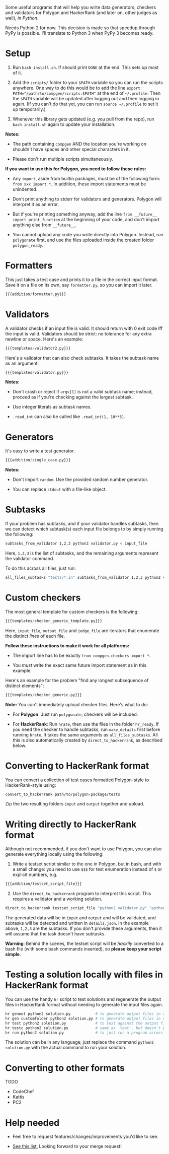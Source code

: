 Some useful programs that will help you write data generators, checkers and validators for Polygon and HackerRank (and later on, other judges as well), *in Python*.  

Needs Python 2 for now. This decision is made so that speedup through PyPy is possible. I'll translate to Python 3 when PyPy 3 becomes ready.  



# Setup 

1. Run `bash install.sh`. If should print `DONE` at the end. This sets up most of it.

2. Add the `scripts/` folder to your `$PATH` variable so you can run the scripts anywhere. One way to do this would be to add the line `export PATH="/path/to/compgen/scripts:$PATH"` at the end of `~/.profile`. Then the `$PATH` variable will be updated after logging out and then logging in again. (If you can't do that yet, you can run `source ~/.profile` to set it up temporarily.)

3. Whenever this library gets updated (e.g. you pull from the repo), run `bash install.sh` again to update your installation.



**Notes:**  

- The path containing `compgen` AND the location you're working on shouldn't have spaces and other special characters in it.

- Please don't run multiple scripts simultaneously.



**If you want to use this for Polygon, you need to follow these rules:**

- Any `import`, aside from builtin packages, must be of the following form: `from xxx import *`. In addition, these import statements must be unindented.

- Don't print anything to stderr for validators and generators. Polygon will interpret it as an error.

- But if you're printing something anyway, add the line `from __future__ import print_function` at the beginning of your code, and don't import anything else from `__future__`.  

- You cannot upload any code you write directly into Polygon. Instead, run `polygonate` first, and use the files uploaded inside the created folder `polygon_ready`.  



# Formatters

This just takes a test case and prints it to a file in the correct input format. Save it on a file on its own, say `formatter.py`, so you can import it later.

```python
{{{addition/formatter.py}}}
```



# Validators

A validator checks if an input file is valid. It should return with 0 exit code iff the input is valid. Validators should be strict: no tolerance for any extra newline or space. Here's an example:

```python
{{{templates/validator2.py}}}
```

Here's a validator that can also check subtasks. It takes the subtask name as an argument: 

```python
{{{templates/validator.py}}}
```

**Notes:** 

- Don't crash or reject if `argv[1]` is not a valid subtask name; instead, proceed as if you're checking against the largest subtask.  

- Use integer literals as subtask names.

- `.read_int` can also be called like `.read_int(1, 10**5)`.



# Generators

It's easy to write a test generator.  

```python
{{{addition/single_case.py}}}
```

**Notes:**

- Don't import `random`. Use the provided random number generator.

- You can replace `stdout` with a file-like object.



# Subtasks  

If your problem has subtasks, and if your validator handles subtasks, then we can detect which subtask(s) each input file belongs to by simply running the following:

```bash
subtasks_from_validator 1,2,3 python2 validator.py < input_file
```

Here, `1,2,3` is the list of subtasks, and the remaining arguments represent the validator command.  

To do this across all files, just run:

```bash
all_files_subtasks "tests/*.in" subtasks_from_validator 1,2,3 python2 validator.py
```



# Custom checkers

The most general template for custom checkers is the following:

```python
{{{templates/checker_generic_template.py}}}
```

Here, `input_file`, `output_file` and `judge_file` are iterators that enumerate the distinct *lines* of each file.

**Follow these instructions to make it work for all platforms:** 

- The import line has to be exactly `from compgen.checkers import *`.

- You *must* write the exact same future import statement as in this example.

Here's an example for the problem "find any longest subsequence of distinct elements":

```python
{{{templates/checker_generic.py}}}
```

**Note:** You can't immediately upload checker files. Here's what to do:

- For **Polygon**: Just run `polygonate`; checkers will be included.

- For **HackerRank**: Run `hrate`, then use the files in the folder `hr_ready`. If you need the checker to handle subtasks, run `make_details` first before running `hrate`. It takes the same arguments as `all_files_subtasks`. All this is also automatically created by `direct_to_hackerrank`, as described below.  




# Converting to HackerRank format  

You can convert a collection of test cases formatted Polygon-style to HackerRank-style using:

```bash
convert_to_hackerrank path/to/polygon-package/tests
```

Zip the two resulting folders `input` and `output` together and upload.  



# Writing directly to HackerRank format  

Although not recommended, if you don't want to use Polygon, you can also generate everything locally using the following:

1. Write a testset script similar to the one in Polygon, but in bash, and with a small change: you need to use `$$$` for test enumeration instead of `$` or explicit numbers, e.g.

```bash
{{{addition/testset_script_file}}}
```

2. Use the `direct_to_hackerrank` program to interpret this script. This requires a validator and a working solution.

```bash
direct_to_hackerrank testset_script_file "python2 validator.py" "python2 solution.py" 1,2,3
```

The generated data will be in `input` and `output` and will be validated, and subtasks will be detected and written in `details.json`. In the example above, `1,2,3` are the subtasks. If you don't provide these arguments, then it will assume that the task doesn't have subtasks.

**Warning**: Behind the scenes, the testset script will be *hackily* converted to a bash file (with some bash commands inserted), so **please keep your script simple**.



# Testing a solution locally with files in HackerRank format

You can use the handy `hr` script to test solutions and regenerate the output files in HackerRank format without needing to generate the input files again.

```bash
hr genout python2 solution.py           # to generate output files in output/
hr gen customfolder python2 solution.py # to generate output files in customfolder/
hr test python2 solution.py             # to test against the output files
hr testc python2 solution.py            # same as 'test', but doesn't print the output of diff
hr run python2 solution.py              # to just run a program across all input files
```

The solution can be in any language; just replace the command `python2 solution.py` with the actual command to run your solution.



# Converting to other formats  

TODO  

- CodeChef  
- Kattis  
- PC2  



# Help needed  

- Feel free to request features/changes/improvements you'd like to see.

- [See this list.](docs/HELP.md) Looking forward to your merge request!

